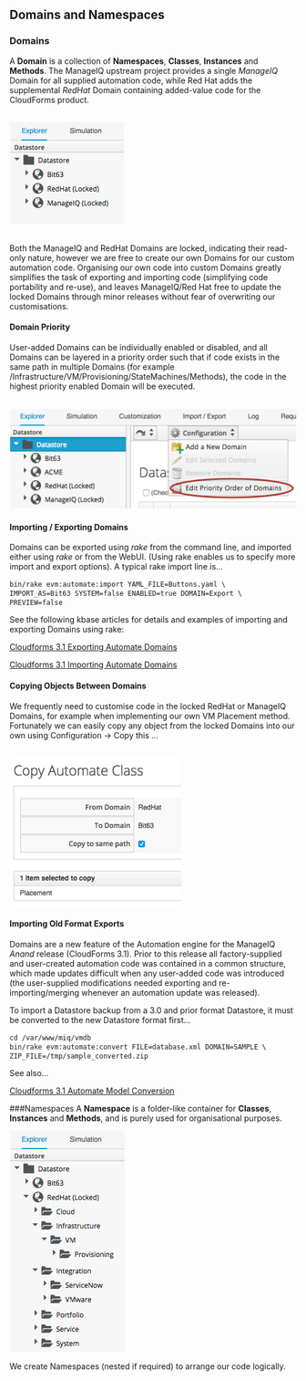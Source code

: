 ## Domains and Namespaces

### Domains
A **Domain** is a collection of **Namespaces**, **Classes**, **Instances** and **Methods**. The ManageIQ upstream project provides a single _ManageIQ_ Domain for all supplied automation code, while Red Hat adds the supplemental _RedHat_ Domain containing added-value code for the CloudForms product.
<br> <br>

![Screenshot](images/screenshot1.png)

<br>
Both the ManageIQ and RedHat Domains are locked, indicating their read-only nature, however we are free to create our own Domains for our custom automation code. Organising our own code into custom Domains greatly simplifies the task of exporting and importing code (simplifying code portability and re-use), and leaves ManageIQ/Red Hat free to update the locked Domains through minor releases without fear of overwriting our customisations.

#### Domain Priority
User-added Domains can be individually enabled or disabled, and all Domains can be layered in a priority order such that if code exists in the same path in multiple Domains (for example /Infrastructure/VM/Provisioning/StateMachines/Methods), the code in the highest priority enabled Domain will be executed.
<br> <br>

![Screenshot](images/screenshot9.png)


#### Importing / Exporting Domains
Domains can be exported using _rake_ from the command line, and imported either using _rake_ or from the WebUI. (Using rake enables us to specify more import and export options). A typical rake import line is...

```
bin/rake evm:automate:import YAML_FILE=Buttons.yaml \
IMPORT_AS=Bit63 SYSTEM=false ENABLED=true DOMAIN=Export \
PREVIEW=false
```

See the following kbase articles for details and examples of importing and exporting Domains using rake:

[Cloudforms 3.1 Exporting Automate Domains](https://access.redhat.com/solutions/1225313)

[Cloudforms 3.1 Importing Automate Domains](https://access.redhat.com/solutions/1225383)

#### Copying Objects Between Domains

We frequently need to customise code in the locked RedHat or ManageIQ Domains, for example when implementing our own VM Placement method. Fortunately we can easily copy any object from the locked Domains into our own using Configuration -> Copy this ...
<br> <br>

![Screenshot](images/screenshot3.png)

#### Importing Old Format Exports

Domains are a new feature of the Automation engine for the ManageIQ _Anand_ release (CloudForms 3.1). Prior to this release all factory-supplied and user-created automation code was contained in a common structure, which made updates difficult when any user-added code was introduced (the user-supplied modifications needed exporting and re-importing/merging whenever an automation update was released).

To import a Datastore backup from a 3.0 and prior format Datastore, it must be converted to the new Datastore format first...

```
cd /var/www/miq/vmdb
bin/rake evm:automate:convert FILE=database.xml DOMAIN=SAMPLE \
ZIP_FILE=/tmp/sample_converted.zip
```

See also...

[Cloudforms 3.1 Automate Model Conversion](https://access.redhat.com/solutions/1225413)

###Namespaces
A **Namespace** is a folder-like container for **Classes**, **Instances** and **Methods**, and is purely used for organisational purposes.

![Screenshot](images/screenshot2.png)

We create Namespaces (nested if required) to arrange our code logically.
